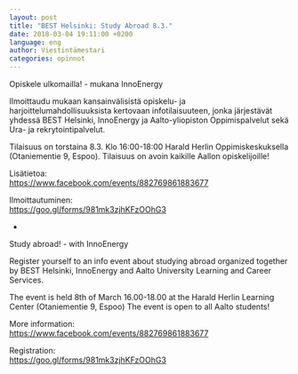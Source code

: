 ```yaml
---
layout: post
title: "BEST Helsinki: Study Abroad 8.3."
date: 2018-03-04 19:11:00 +0200
language: eng
author: Viestintämestari
categories: opinnot
---
```

Opiskele ulkomailla! - mukana InnoEnergy


Ilmoittaudu mukaan kansainvälisistä opiskelu- ja harjoittelumahdollisuuksista kertovaan infotilaisuuteen, jonka järjestävät yhdessä BEST Helsinki, InnoEnergy ja
 Aalto-yliopiston Oppimispalvelut sekä Ura- ja rekrytointipalvelut. 

Tilaisuus on torstaina 8.3. Klo 16:00-18:00 Harald Herlin Oppimiskeskuksella (Otaniementie 9, Espoo). Tilaisuus on avoin kaikille Aallon opiskelijoille!

Lisätietoa:<br>
<https://www.facebook.com/events/882769861883677>

Ilmoittautuminen:<br>
<https://goo.gl/forms/981mk3zjhKFzOOhG3>


*

Study abroad! - with InnoEnergy


Register yourself to an info event about studying abroad organized together by BEST Helsinki, InnoEnergy and Aalto University Learning and Career Services.

The event is held 8th of March 16.00-18.00 at the Harald Herlin Learning Center (Otaniementie 9, Espoo) The event is open to all Aalto students!

More information:<br>
<https://www.facebook.com/events/882769861883677>

Registration:<br>
<https://goo.gl/forms/981mk3zjhKFzOOhG3>
